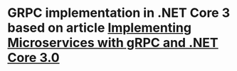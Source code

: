 # GRPC implementation in .NET Core 3 based on article [Implementing Microservices with gRPC and .NET Core 3.0]("https://auth0.com/blog/implementing-microservices-grpc-dotnet-core-3/?utm_source=twitter&utm_medium=sc&utm_campaign=grpc_netcore3")
